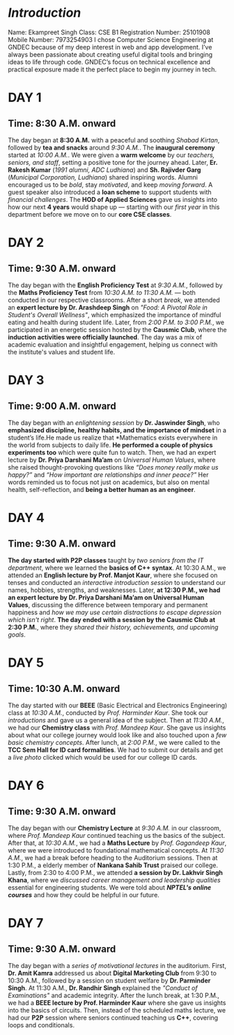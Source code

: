 # *Introduction*

Name: Ekampreet Singh
Class: CSE B1
Registration Number: 25101908
Mobile Number: 7973254903
I chose Computer Science Engineering at GNDEC because of my deep interest in web and app development. I’ve always been passionate about creating useful digital tools and bringing ideas to life through code. GNDEC’s focus on technical excellence and practical exposure made it the perfect place to begin my journey in tech.


# DAY 1  
## Time: 8:30 A.M. onward

The day began at **8:30 A.M.** with a peaceful and soothing *Shabad Kirtan*, followed by **tea and snacks** around *9:30 A.M.*. The **inaugural ceremony** started at *10:00 A.M.*. We were given a **warm welcome** by our *teachers, seniors, and staff*, setting a positive tone for the journey ahead. Later, **Er. Rakesh Kumar** (*1991 alumni, ADC Ludhiana*) and **Sh. Rajivder Garg** (*Municipal Corporation, Ludhiana*) shared inspiring words. Alumni encouraged us to be *bold*, stay *motivated*, and keep *moving forward*. A guest speaker also introduced a **loan scheme** to support students with *financial challenges*. The **HOD of Applied Sciences** gave us insights into how our next **4 years** would shape up — starting with our *first year* in this department before we move on to our **core CSE classes**.


# DAY 2  
## Time: 9:30 A.M. onward

The day began with the **English Proficiency Test** at *9:30 A.M.*, followed by the **Maths Proficiency Test** from *10:30 A.M. to 11:30 A.M.* — both conducted in our respective classrooms. After a short *break*, we attended an **expert lecture by Dr. Arashdeep Singh** on *"Food: A Pivotal Role in Student's Overall Wellness"*, which emphasized the importance of mindful eating and health during student life. Later, from *2:00 P.M. to 3:00 P.M.*, we participated in an energetic session hosted by the **Causmic Club**, where the **induction activities were officially launched**. The day was a mix of academic evaluation and insightful engagement, helping us connect with the institute's values and student life.


# DAY 3 
## Time: 9:00 A.M. onward

The day began with an *enlightening session* by **Dr. Jaswinder Singh**, who **emphasized discipline, healthy habits, and the importance of mindset** in a student’s life.He made us realize that *Mathematics exists everywhere in the world from subjects to daily life. **He performed a couple of physics experiments too** which were quite fun to watch. Then, we had an expert lecture by **Dr. Priya Darshani Ma’am** on *Universal Human Values*, where she raised thought-provoking questions like *“Does money really make us happy?”* and *“How important are relationships and inner peace?”* Her words reminded us to focus not just on academics, but also on mental health, self-reflection, and **being a better human as an engineer**.


# DAY 4

## Time: 9:30 A.M. onward

**The day started with P2P classes** taught by *two seniors from the IT department*, where we learned the **basics of C++ syntax**. At 10:30 A.M., we attended an **English lecture by Prof. Manjot Kaur**, where she focused on tenses and conducted an *interactive introduction session* to understand our names, hobbies, strengths, and weaknesses. Later, **at 12:30 P.M., we had an expert lecture by Dr. Priya Darshani Ma’am on Universal Human Values**, discussing the difference between temporary and permanent happiness and *how we may use  certain distractions to escape depression which isn't right*. **The day ended with a session by the Causmic Club at 2:30 P.M.**, where they *shared their history, achievements, and upcoming goals*.


# DAY 5

## Time: 10:30 A.M. onward

The day started with our **BEEE** (Basic Electrical and Electronics Engineering) class at *10:30 A.M.*, conducted by *Prof. Harminder Kaur*. She took our *introductions* and gave us a general idea of the subject. Then at *11:30 A.M.*, we had our **Chemistry class** with *Prof. Mandeep Kaur*. She gave us insights about what our college journey would look like and also touched upon a *few basic chemistry concepts*. After lunch, at *2:00 P.M.*, we were called to the **TCC Sem Hall for ID card formalities**. We had to submit our details and get a *live photo* clicked which would be used for our college ID cards.


# DAY 6

## Time: 9:30 A.M. onward

The day began with our **Chemistry Lecture** at *9:30 A.M.* in our classroom, where *Prof. Mandeep Kaur* continued teaching us the basics of the subject. After that, at *10:30 A.M.*, we had a **Maths Lecture** by *Prof. Gagandeep Kaur*, where we were introduced to foundational mathematical concepts. At *11:30 A.M.*, we had a break before heading to the Auditorium sessions. Then at 1:30 P.M., a elderly member of **Nankana Sahib Trust** praised our college. Lastly, from 2:30 to 4:00 P.M., we attended **a session by Dr. Lakhvir Singh Khana**, where we *discussed career management and leadership qualities* essential for engineering students. We were told about ***NPTEL's online courses*** and how they could be helpful in our future.


# DAY 7

## Time: 9:30 A.M. onward

The day began with a *series of motivational lectures* in the auditorium. First, **Dr. Amit Kamra** addressed us about **Digital Marketing Club** from 9:30 to 10:30 A.M., followed by a session on student welfare by **Dr. Parminder Singh**. At 11:30 A.M., **Dr. Randhir Singh** explained the *"Conduct of Examinations"* and academic integrity. After the lunch break, at 1:30 P.M., we had a **BEEE lecture by Prof. Harminder Kaur** where she gave us insights into the basics of circuits. Then, instead of the scheduled maths lecture, we had our **P2P** session where seniors continued teaching us **C++**, covering loops and conditionals.